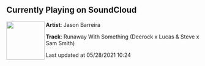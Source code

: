## Currently Playing on SoundCloud

[<img align="left" width="100" src="https://i1.sndcdn.com/artworks-1RJYBlewwNzXZvHa-yogIvg-t500x500.jpg">](https://soundcloud.com/jason-barreira/runaway-with-something-deerock-x-lucas-steve-x-sam-smith-1)

**Artist**: Jason Barreira 

**Track**: Runaway With Something (Deerock x Lucas & Steve x Sam Smith)

Last updated at 05/28/2021 10:24
